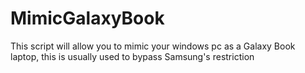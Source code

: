 # MimicGalaxyBook
This script will allow you to mimic your windows pc as a Galaxy Book laptop, this is usually used to bypass Samsung's restriction
